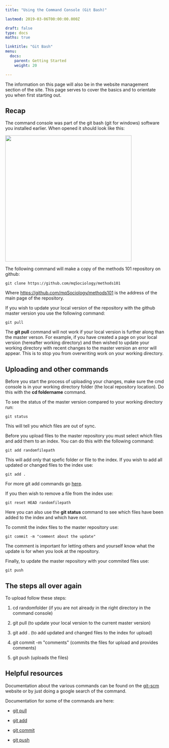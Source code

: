 ```yaml
---
title: "Using the Command Console (Git Bash)"

lastmod: 2019-03-06T00:00:00.000Z

draft: false
type: docs
maths: true	

linktitle: "Git Bash"
menu:
  docs:
    parent: Getting Started
    weight: 20

---
```


The information on this page will also be in the website management section of the site. This page serves to cover the basics and to orientate you when first starting out.

## Recap

The command console was part of the git bash (git for windows) software you installed earlier. When opened it should look like this:

<img width='400' src='/img/utcc_image_01.png'/>

The following command will make a copy of the methods 101 repository on github:

```git clone https://github.com/mqSociology/methods101```

Where https://github.com/mqSociology/methods101 is the address of the main page of the repository.

If you wish to update your local version of the repository with the github master version you use the following command:

```git pull```

The **git pull** command will not work if your local version is further along than the master verson. For example, if you have created a page on your local version (hereafter working directory) and then wished to update your working directory with recent changes to the master version an error will appear. This is to stop you from overwriting work on your working directory.


## Uploading and other commands

Before you start the process of uploading your changes, make sure the cmd console is in your working directory folder (the local repository location). Do this with the **cd foldername** command.

To see the status of the master version compared to your working directory run:

```git status```

This will tell you which files are out of sync.

Before you upload files to the master repository you must select which files and add them to an index. You can do this with the following command:

```git add randomfilepath```

This will add only that spefic folder or file to the index. If you wish to add all updated or changed files to the index use:

```git add .``` 

For more git add commands go [here](https://git-scm.com/docs/git-add).

If you then wish to remove a file from the index use:

```git reset HEAD randomfilepath```

Here you can also use the **git status** command to see which files have been added to the index and which have not.

To commit the index files to the master repository use:

```git commit -m "comment about the update"```

The comment is important for letting others and yourself know what the update is for when you look at the repository.

Finally, to update the master repository with your commited files use:

```git push```

## The steps all over again

To upload follow these steps:

1. cd randomfolder (if you are not already in the right directory in the command console)

2. git pull (to update your local version to the current master version)

3. git add . (to add updated and changed files to the index for upload)

4. git commit -m "comments" (commits the files for upload and provides comments)

5. git push (uploads the files)

## Helpful resources

Documentation about the various commands can be found on the [git-scm](https://git-scm.com/docs/) website or by just doing a google search of the command.

Documentation for some of the commands are here:

* [git pull](https://git-scm.com/docs/git-pull)

* [git add](https://git-scm.com/docs/git-add)

* [git commit](https://git-scm.com/docs/git-commit)

* [git push](https://git-scm.com/docs/git-push)



